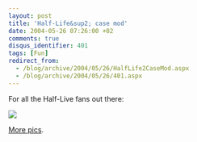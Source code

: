 ```yaml
---
layout: post
title: 'Half-Life&sup2; case mod'
date: 2004-05-26 07:26:00 +02
comments: true
disqus_identifier: 401
tags: [Fun]
redirect_from:
  - /blog/archive/2004/05/26/HalfLife2CaseMod.aspx
  - /blog/archive/2004/05/26/401.aspx
---
```


For all the Half-Live fans out there:

![](http://members.home.nl/gis/blackmesa159.jpg)

[More pics](http://members.home.nl/gis/).

